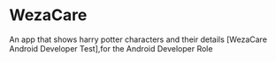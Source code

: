 # WezaCare
An app that shows harry potter characters and their details [WezaCare Android Developer Test],for the Android Developer Role
